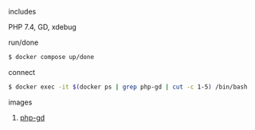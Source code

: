
includes

PHP 7.4, GD, xdebug


run/done
```bash
$ docker compose up/done
```


connect
```bash
$ docker exec -it $(docker ps | grep php-gd | cut -c 1-5) /bin/bash
```

images
1. [php-gd](../../images/php-gd/readme.md)



